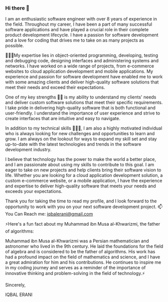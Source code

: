 ### Hi there 👋

I am an enthusiastic software engineer with over 8 years of experience in the field. Throughout my career, I have been a part of many successful software applications and have played a crucial role in their complete product development lifecycle. I have a passion for software development and a love for coding that drives me to take on as many projects as possible.

👨🏽‍💻My expertise lies in object-oriented programming, developing, testing and debugging code, designing interfaces and administering systems and networks. I have worked on a wide range of projects, from e-commerce websites to cloud application development and mobile applications. My experience and passion for software development have enabled me to work with some amazing clients and deliver high-quality software solutions that meet their needs and exceed their expectations.

One of my key strengths 💪🏽 is my ability to understand my clients' needs and deliver custom software solutions that meet their specific requirements. I take pride in delivering high-quality software that is both functional and user-friendly. I understand the importance of user experience and strive to create interfaces that are intuitive and easy to navigate.

In addition to my technical skills 🤹🏽‍♂️, I am also a highly motivated individual who is always looking for new challenges and opportunities to learn and grow. I am always on the lookout for ways to expand my skill set and stay up-to-date with the latest technologies and trends in the software development industry.

I believe that technology has the power to make the world a better place, and I am passionate about using my skills to contribute to this goal. I am eager to take on new projects and help clients bring their software vision to life. Whether you are looking for a cloud application development solution, a custom e-commerce website, or a mobile application, I have the experience and expertise to deliver high-quality software that meets your needs and exceeds your expectations.

Thank you for taking the time to read my profile, and I look forward to the opportunity to work with you on your next software development project.
📫 You Can Reach me: iqbalerani@gmail.com

⚡Here's a fun fact about my Muhammad ibn Musa al-Khwarizmi, the father of algorithms:

Muhammad ibn Musa al-Khwarizmi was a Persian mathematician and astronomer who lived in the 9th century. He laid the foundations for the field of algebra and is considered to be the father of algorithms. His work has had a profound impact on the field of mathematics and science, and I have a great admiration for him and his contributions. He continues to inspire me in my coding journey and serves as a reminder of the importance of innovative thinking and problem-solving in the field of technology.⚡

Sincerely,

IQBAL ERANI
<!--
**iqbalerani/iqbalerani** is a ✨ _special_ ✨ repository because its `README.md` (this file) appears on your GitHub profile.

Here are some ideas to get you started:

- 🔭 I’m currently working on ...
- 🌱 I’m currently learning ...
- 👯 I’m looking to collaborate on ...
- 🤔 I’m looking for help with ...
- 💬 Ask me about ...
- 📫 How to reach me: ...
- 😄 Pronouns: ...
- ⚡ Fun fact: ...
-->
